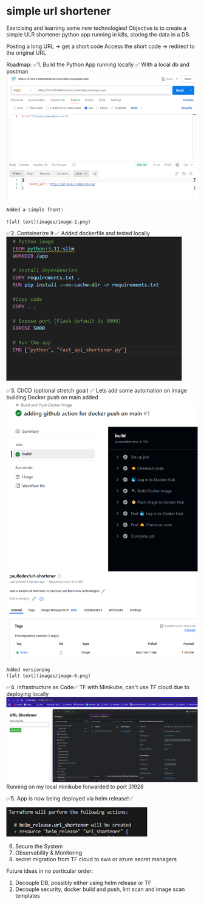 # simple url shortener
 Exercising and learning some new technologies!
 Objective is to create a simple ULR shortener python app running in k8s, storing the data in a DB.

 Posting a long URL → get a short code
 Access the short code → redirect to the original URL

 Roadmap:
 ✅1. Build the Python App running locally ✅
    With a local db and postman
    ![alt text](images/image.png)

    Added a simple front:
    
    ![alt text](images/image-2.png)

 ✅2. Containerize It ✅
    Added dockerfile and tested locally
    ![alt text](images/image-1.png)

 ✅3. CI/CD (optional stretch goal) ✅
    Lets add some automation on image building
    Docker push on main added
    ![alt text](images/image-3.png)
    ![alt text](images/image-4.png)

    Added versioning
    ![alt text](images/image-6.png)

 ✅4. Infrastructure as Code✅
    TF with Minikube, can't use TF cloud due to deploying locally
    ![alt text](images/image-5.png)
    Running on my local minikube forwarded to port 31928
    
 ✅5. App is now being deployed via helm release!✅
 
   ![alt text](images/image-7.png)

 6. Secure the System
 7. Observability & Monitoring
 8. secret migration from TF cloud to aws or azure secret managers


 Future ideas in no particular order:
 1. Decouple DB, possibly either using helm release or TF 
 2. Decouple security, docker build and push, lint scan and image scan templates
